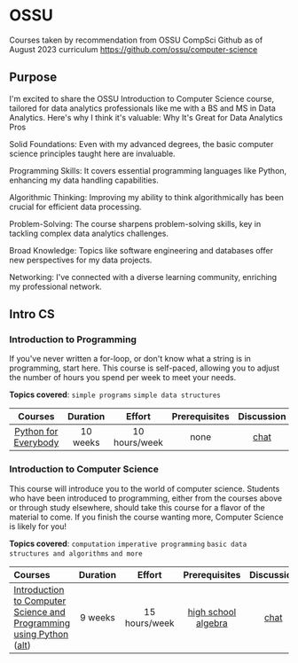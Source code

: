 # OSSU

Courses taken by recommendation from OSSU CompSci Github as of August 2023 curriculum
https://github.com/ossu/computer-science

## Purpose
I'm excited to share the OSSU Introduction to Computer Science course, tailored for data analytics professionals like me with a BS and MS in Data Analytics. Here's why I think it's valuable:
Why It's Great for Data Analytics Pros

Solid Foundations: Even with my advanced degrees, the basic computer science principles taught here are invaluable.

Programming Skills: It covers essential programming languages like Python, enhancing my data handling capabilities.
    
Algorithmic Thinking: Improving my ability to think algorithmically has been crucial for efficient data processing.
    
Problem-Solving: The course sharpens problem-solving skills, key in tackling complex data analytics challenges.
    
Broad Knowledge: Topics like software engineering and databases offer new perspectives for my data projects.
    
Networking: I've connected with a diverse learning community, enriching my professional network.

## Intro CS

### Introduction to Programming

If you've never written a for-loop, or don't know what a string is in programming, start here. This course is self-paced, allowing you to adjust the number of hours you spend per week to meet your needs.

**Topics covered**:
`simple programs`
`simple data structures`

| Courses | Duration | Effort | Prerequisites | Discussion | Completed | Certificate | 
| :--: | :--: | :--: | :--: | :--: | :--: | :--: |
| [Python for Everybody](https://www.py4e.com/lessons) | 10 weeks | 10 hours/week | none | [chat](https://discord.gg/syA242Z) | ✅ <a href='https://github.com/Smcgb/Intro-CS/tree/main/py4e'>py4e</a> | <img src='https://www.py4e.com/tsugi/badges/images/72544563673037512f5659446f7435507a363243395a7230766d695258346f455358656e485a736a686f36503236513174344b6438525a56753968684d556e3130323766713141615445413659794f747267422b58414b51366a6c44323277644c61426363796e764738673d.png' alt='Complete Course Badge' width="25" height="25" /> |

### Introduction to Computer Science

This course will introduce you to the world of computer science. Students who have been introduced to programming, either from the courses above or through study elsewhere, should take this course for a flavor of the material to come. If you finish the course wanting more, Computer Science is likely for you!

**Topics covered**:
`computation`
`imperative programming`
`basic data structures and algorithms`
`and more`

Courses | Duration | Effort | Prerequisites | Discussion | Completed | Certificate
:-- | :--: | :--: | :--: | :--: | :--: | :--:
[Introduction to Computer Science and Programming using Python](https://ocw.mit.edu/courses/6-0001-introduction-to-computer-science-and-programming-in-python-fall-2016/) ([alt](https://www.edx.org/course/introduction-to-computer-science-and-programming-7)) | 9 weeks | 15 hours/week | [high school algebra](https://www.khanacademy.org/math/algebra-home) | [chat](https://discord.gg/jvchSm9) | ✅ <a href="https://github.com/smcgb/OSSU/mit-6-0001">mit-6-0001</a> | <a href="https://courses.edx.org/certificates/159e874a68b649a1b9b7077ab03d93a0">Complete</a> |

